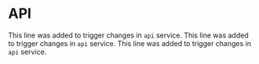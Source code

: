 # API

This line was added to trigger changes in `api` service.
This line was added to trigger changes in `api` service.
This line was added to trigger changes in `api` service.